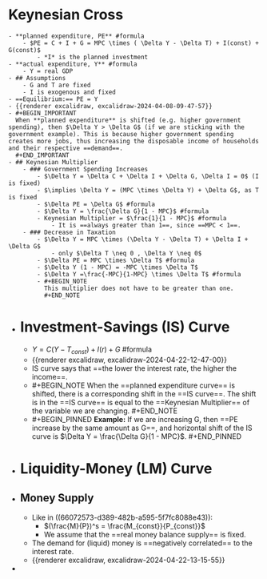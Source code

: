 # Keynesian Cross
	- **planned expenditure, PE** #formula
		- $PE = C + I + G = MPC \times ( \Delta Y - \Delta T) + I(const) + G(const)$
			- *I* is the planned investment
	- **actual expenditure, Y** #formula
		- Y = real GDP
	- ## Assumptions
		- G and T are fixed
		- I is exogenous and fixed
	- ==Equilibrium:== PE = Y
	- {{renderer excalidraw, excalidraw-2024-04-08-09-47-57}}
	- #+BEGIN_IMPORTANT
	  When **planned expenditure** is shifted (e.g. higher government spending), then $\Delta Y > \Delta G$ (if we are sticking with the government example). This is because higher government spending creates more jobs, thus increasing the disposable income of households and their respective ==demand==.
	  #+END_IMPORTANT
	- ## Keynesian Multiplier
		- ### Government Spending Increases
			- $\Delta Y = \Delta C + \Delta I + \Delta G, \Delta I = 0$ (I is fixed)
			- $\implies \Delta Y = (MPC \times \Delta Y) + \Delta G$, as T is fixed
			- $\Delta PE = \Delta G$ #formula
			- $\Delta Y = \frac{\Delta G}{1 - MPC}$ #formula
			- Keynesian Multiplier = $\frac{1}{1 - MPC}$ #formula
				- It is ==always greater than 1==, since ==MPC < 1==.
		- ### Decrease in Taxation
			- $\Delta Y = MPC \times (\Delta Y - \Delta T) + \Delta I + \Delta G$
				- only $\Delta T \neq 0 , \Delta Y \neq 0$
			- $\Delta PE = MPC \times \Delta T$ #formula
			- $\Delta Y (1 - MPC) = -MPC \times \Delta T$
			- $\Delta Y =\frac{-MPC}{1-MPC} \times \Delta T$ #formula
			- #+BEGIN_NOTE
			  This multiplier does not have to be greater than one.
			  #+END_NOTE
- # Investment-Savings (IS) Curve
	- $Y = C(Y - T_{const}) + I(r) + G$ #formula
	- {{renderer excalidraw, excalidraw-2024-04-22-12-47-00}}
	- IS curve says that ==the lower the interest rate, the higher the income==.
	- #+BEGIN_NOTE
	  When the ==planned expenditure curve== is shifted, there is a corresponding shift in the ==IS curve==. The shift is in the ==IS curve== is equal to the ==Keynesian Multiplier== of the variable we are changing.
	  #+END_NOTE
	- #+BEGIN_PINNED
	  __Example:__ If we are increasing G, then ==PE increase by the same amount as G==, and horizontal shift of the IS curve is $\Delta Y = \frac{\Delta G}{1 - MPC}$.
	  #+END_PINNED
- # Liquidity-Money (LM) Curve
- ## Money Supply
	- Like in ((66072573-d389-482b-a595-5f7fc8088e43)):
		- $(\frac{M}{P})^s = \frac{M_{const}}{P_{const}}$
		- We assume that the ==real money balance supply== is fixed.
	- The demand for (liquid) money is ==negatively correlated== to the interest rate.
	- {{renderer excalidraw, excalidraw-2024-04-22-13-15-55}}
-